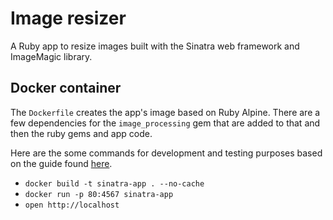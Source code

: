 # Image resizer

A Ruby app to resize images built with the Sinatra web framework and ImageMagic library.

## Docker container

The `Dockerfile` creates the app's image based on Ruby Alpine. There are a few dependencies for the `image_processing` gem that are added to that and then the ruby gems and app code.

Here are the some commands for development and testing purposes based on the guide found [here](https://www.codewithjason.com/dockerize-sinatra-application/).

- `docker build -t sinatra-app . --no-cache`
- `docker run -p 80:4567 sinatra-app`
- `open http://localhost`